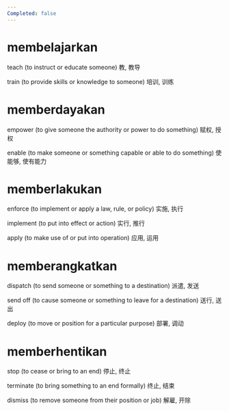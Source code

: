 ```yaml
---
Completed: false
---
```


# membelajarkan

teach (to instruct or educate someone)
教, 教导

train (to provide skills or knowledge to someone)
培训, 训练

# memberdayakan

empower (to give someone the authority or power to do something)
赋权, 授权

enable (to make someone or something capable or able to do something)
使能够, 使有能力

# memberlakukan

enforce (to implement or apply a law, rule, or policy)
实施, 执行

implement (to put into effect or action)
实行, 推行

apply (to make use of or put into operation)
应用, 运用

# memberangkatkan

dispatch (to send someone or something to a destination)
派遣, 发送

send off (to cause someone or something to leave for a destination)
送行, 送出

deploy (to move or position for a particular purpose)
部署, 调动

# memberhentikan

stop (to cease or bring to an end)
停止, 终止

terminate (to bring something to an end formally)
终止, 结束

dismiss (to remove someone from their position or job)
解雇, 开除

